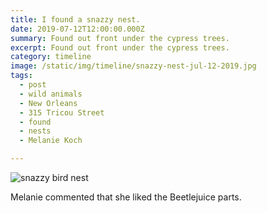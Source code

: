```yaml
---
title: I found a snazzy nest.
date: 2019-07-12T12:00:00.000Z
summary: Found out front under the cypress trees.
excerpt: Found out front under the cypress trees.
category: timeline
image: /static/img/timeline/snazzy-nest-jul-12-2019.jpg
tags:
  - post
  - wild animals
  - New Orleans
  - 315 Tricou Street
  - found
  - nests
  - Melanie Koch

---
```


![snazzy bird nest](/static/img/timeline/snazzy-nest-jul-12-2019.jpg "snazzy bird nest")

Melanie commented that she liked the Beetlejuice parts.